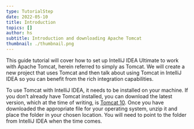 ```yaml
---
type: TutorialStep
date: 2022-05-10
title: Introduction
topics: []
author: hs
subtitle: Introduction and downloading Apache Tomcat
thumbnail: ./thumbnail.png
---
```


This guide tutorial will cover how to set up IntelliJ IDEA Ultimate to work with Apache Tomcat, herein referred to simply as Tomcat. We will create a new project that uses Tomcat and then talk about using Tomcat in IntelliJ IDEA so you can benefit from the rich integration capabilities.

To use Tomcat with IntelliJ IDEA, it needs to be installed on your machine. If you don’t already have Tomcat installed, you can download the latest version, which at the time of writing, is [Tomcat 10](https://tomcat.apache.org/download-10.cgi). Once you have downloaded the appropriate file for your operating system, unzip it and place the folder in your chosen location. You will need to point to the folder from IntelliJ IDEA when the time comes.
